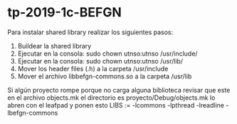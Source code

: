 # tp-2019-1c-BEFGN

Para instalar shared library realizar los siguientes pasos:
1) Buildear la shared library
2) Ejecutar en la consola: sudo chown utnso:utnso /usr/include/
3) Ejecutar en la consola: sudo chown utnso:utnso /usr/lib/
4) Mover los header files (.h) a la carpeta /usr/include
5) Mover el archivo libbefgn-commons.so a la carpeta /usr/lib

Si algún proyecto rompe porque no carga alguna biblioteca revisar que este en el archivo objects.mk
el directorio es proyecto/Debug/objects.mk lo abren con el leafpad y ponen esto
LIBS := -lcommons -lpthread -lreadline -lbefgn-commons

